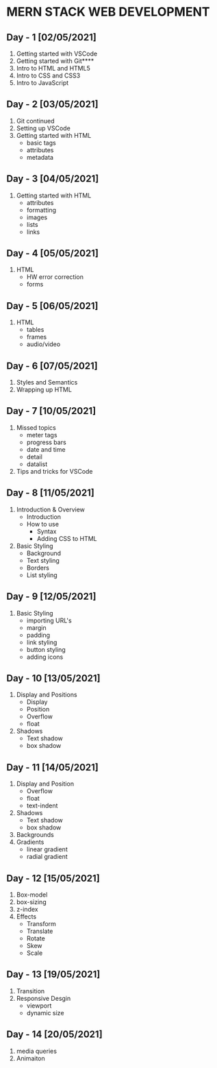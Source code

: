 # **MERN STACK WEB DEVELOPMENT**

## Day - 1 [02/05/2021]
1. Getting started with VSCode
2. Getting started with Git****
3. Intro to HTML and HTML5
4. Intro to CSS and CSS3
5. Intro to JavaScript

## Day - 2 [03/05/2021]
1. Git continued
2. Setting up VSCode
3. Getting started with HTML
    - basic tags
    - attributes
    - metadata

## Day - 3 [04/05/2021]
1. Getting started with HTML
    - attributes
    - formatting
    - images
    - lists
    - links

## Day - 4 [05/05/2021]
1. HTML
    - HW error correction 
    - forms


## Day - 5 [06/05/2021]
1. HTML
    - tables
    - frames
    - audio/video

## Day - 6 [07/05/2021]
1. Styles and Semantics
2. Wrapping up HTML

## Day - 7 [10/05/2021]
1. Missed topics
    - meter tags
    - progress bars
    - date and time
    - detail
    - datalist
2. Tips and tricks for VSCode

## Day - 8 [11/05/2021]
1. Introduction & Overview
    - Introduction
    - How to use
        - Syntax
        - Adding CSS to HTML
2. Basic Styling
    - Background
    - Text styling 
    - Borders
    - List styling

## Day - 9 [12/05/2021]
1. Basic Styling
    - importing URL's
    - margin
    - padding
    - link styling
    - button styling
    - adding icons


## Day - 10 [13/05/2021]
1. Display and Positions
   - Display
   - Position
   - Overflow
   - float
2. Shadows
   - Text shadow
   - box shadow


## Day - 11 [14/05/2021]
1. Display and Position
   - Overflow
   - float
   - text-indent
2. Shadows
   - Text shadow
   - box shadow
3. Backgrounds
4. Gradients
   - linear gradient
   - radial gradient


## Day - 12 [15/05/2021]
1. Box-model
2. box-sizing
3. z-index
4. Effects
   - Transform
   - Translate
   - Rotate
   - Skew
   - Scale

## Day - 13 [19/05/2021]
1. Transition
2. Responsive Desgin
   - viewport
   - dynamic size


## Day - 14 [20/05/2021]
1. media queries
2. Animaiton
